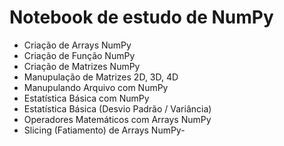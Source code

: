 # Notebook de estudo de NumPy

- Criação de Arrays NumPy
- Criação de Função NumPy
- Criação de Matrizes NumPy
- Manupulação de Matrizes 2D, 3D, 4D
- Manupulando Arquivo com NumPy
- Estatística Básica com NumPy
- Estatística Básica (Desvio Padrão / Variância)
- Operadores Matemáticos com Arrays NumPy
- Slicing (Fatiamento) de Arrays NumPy- 
